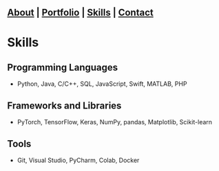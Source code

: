 [About](index.md) | [Portfolio](portfolio.md) | [Skills](skills.md) | [Contact](contact.md)
---
# Skills

## Programming Languages
- Python, Java, C/C++, SQL, JavaScript, Swift, MATLAB, PHP

## Frameworks and Libraries
- PyTorch, TensorFlow, Keras, NumPy, pandas, Matplotlib, Scikit-learn

## Tools
- Git, Visual Studio, PyCharm, Colab, Docker
